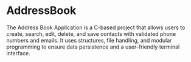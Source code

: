 # AddressBook
The Address Book Application is a C-based project that allows users to create, search, edit, delete, and save contacts with validated phone numbers and emails. It uses structures, file handling, and modular programming to ensure data persistence and a user-friendly terminal interface.
